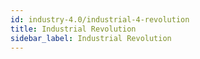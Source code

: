 ```yaml
---
id: industry-4.0/industrial-4-revolution
title: Industrial Revolution
sidebar_label: Industrial Revolution
---
```

